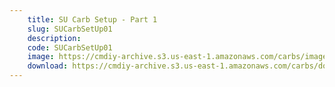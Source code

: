 ```yaml
---
    title: SU Carb Setup - Part 1
    slug: SUCarbSetUp01
    description:
    code: SUCarbSetUp01
    image: https://cmdiy-archive.s3.us-east-1.amazonaws.com/carbs/images/SUCarbSetUp01.jpeg
    download: https://cmdiy-archive.s3.us-east-1.amazonaws.com/carbs/documents/SUCarbSetUp01.pdf
---
```

<!-- Content of the page -->

##
